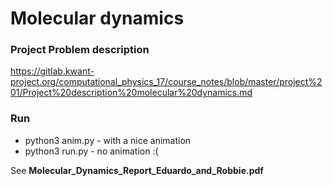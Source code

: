 # Molecular dynamics

### Project Problem description
https://gitlab.kwant-project.org/computational_physics_17/course_notes/blob/master/project%201/Project%20description%20molecular%20dynamics.md

### Run
  - python3 anim.py - with a nice animation
  - python3 run.py - no animation :(

See **Molecular_Dynamics_Report_Eduardo_and_Robbie.pdf**
